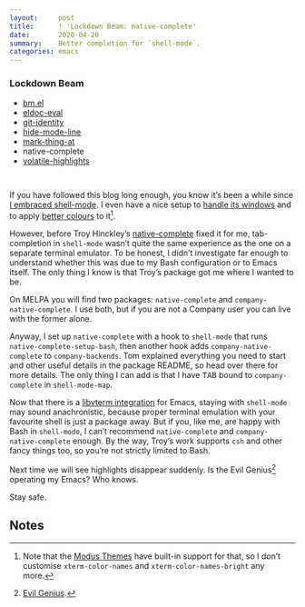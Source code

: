 ```yaml
---
layout:     post
title:      ! 'Lockdown Beam: native-complete'
date:       2020-04-20
summary:    Better completion for `shell-mode`.
categories: emacs
---
```


<div style="padding-bottom: 15px">
  <div class="box">
    <h3>Lockdown Beam</h3>
    <ul>
      <li>
        <a href="https://www.manueluberti.eu/emacs/2020/03/19/lockdown-beam-bm/">
          bm.el
        </a>
      </li>
      <li>
        <a href="https://www.manueluberti.eu/emacs/2020/03/23/lockdown-beam-eldoc-eval/">
          eldoc-eval
        </a>
      </li>
      <li>
        <a href="https://www.manueluberti.eu/emacs/2020/03/30/lockdown-beam-git-identity/">
          git-identity
        </a>
      </li>
      <li>
        <a href="https://www.manueluberti.eu/emacs/2020/04/06/lockdown-beam-hide-mode-line/">
          hide-mode-line
        </a>
      </li>
      <li>
        <a href="https://www.manueluberti.eu/emacs/2020/04/13/lockdown-beam-mark-thing-at/">
          mark-thing-at
        </a>
      </li>
      <li>native-complete</li>
      <li>
        <a href="https://www.manueluberti.eu/emacs/2020/04/27/lockdown-beam-volatile-highlights/">
          volatile-highlights
        </a>
      </li>
    </ul>
  </div>
</div>

If you have followed this blog long enough, you know it’s been a while since [I
  embraced shell-mode](https://www.manueluberti.eu/emacs/2017/10/07/m-x-shell/). I even have a nice setup to [handle its windows](https://www.manueluberti.eu/emacs/2019/07/01/bury/) and to
  apply [better colours](https://www.manueluberti.eu/emacs/2019/06/14/xterm/) to it[^1].
  
However, before Troy Hinckley’s [native-complete](https://github.com/CeleritasCelery/emacs-native-shell-complete) fixed it for me, tab-completion
in `shell-mode` wasn’t quite the same experience as the one on a separate terminal
emulator. To be honest, I didn’t investigate far enough to understand whether
this was due to my Bash configuration or to Emacs itself. The only thing I know
is that Troy’s package got me where I wanted to be.

On MELPA you will find two packages: `native-complete` and
`company-native-complete`. I use both, but if you are not a Company user you can
live with the former alone. 

Anyway, I set up `native-complete` with a hook to `shell-mode` that runs
`native-complete-setup-bash`, then another hook adds `company-native-complete` to
`company-backends`. Tom explained everything you need to start and other useful
details in the package README, so head over there for more details. The only
thing I can add is that I have <kbd>TAB</kbd> bound to `company-complete` in `shell-mode-map`.

Now that there is a [libvterm integration](https://github.com/akermu/emacs-libvterm) for Emacs, staying with `shell-mode` may
sound anachronistic, because proper terminal emulation with your favourite shell
is just a package away. But if you, like me, are happy with Bash in `shell-mode`,
I can’t recommend `native-complete` and `company-native-complete` enough. By the
way, Troy’s work supports `csh` and other fancy things too, so you’re not strictly
limited to Bash.

Next time we will see highlights disappear suddenly. Is the Evil Genius[^2]
operating my Emacs? Who knows.

Stay safe.

## Notes

[^1]: Note that the [Modus Themes](https://www.manueluberti.eu/emacs/2020/03/16/modus-themes) have built-in support for that, so I don’t
    customise `xterm-color-names` and `xterm-color-names-bright` any more.

[^2]: [Evil Genius](https://en.wikipedia.org/wiki/Evil_demon).
